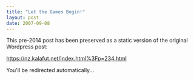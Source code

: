 ```yaml
---
title: "Let the Games Begin!"
layout: post
date: 2007-09-08
---
```


This pre-2014 post has been preserved as a static version of the original Wordpress post:

https://nz.kalafut.net/index.html%3Fp=234.html

You'll be redirected automatically...

<head>
  <meta http-equiv="refresh" content="5;url=https://nz.kalafut.net/index.html%3Fp=234.html">
</head>

